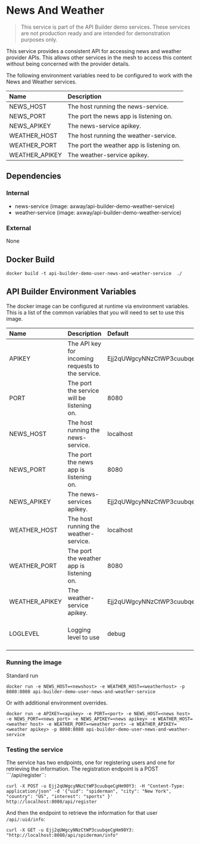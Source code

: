 # News And Weather

> This service is part of the API Builder demo services. These services are not production ready and are intended for demonstration purposes only.

This service provides a consistent API for accessing news and weather provider APIs. This allows other services in the mesh to access this content without being concerned with the provider details.

The following environment variables need to be configured to work with the News and Weather services.

| Name           | Description                               |
|:---------------|:------------------------------------------|
| NEWS_HOST      | The host running the news-service.        |
| NEWS_PORT      | The port the news app is listening on.    |
| NEWS_APIKEY    | The news-service apikey.                  |
| WEATHER_HOST   | The host running the weather-service.     |
| WEATHER_PORT   | The port the weather app is listening on. |
| WEATHER_APIKEY | The weather-service apikey.               |


## Dependencies
### Internal 
- news-service (image: axway/api-builder-demo-weather-service)
- weather-service (image: axway/api-builder-demo-weather-service)

### External
None

## Docker Build
```
docker build -t api-builder-demo-user-news-and-weather-service  ./
```

## API Builder Environment Variables
The docker image can be configured at runtime via environment variables. This is a list of the common variables that you will need to set to use this image.

| Name           | Description                                       | Default                          | Options                   |
|:---------------|:--------------------------------------------------|:---------------------------------|:--------------------------|
| APIKEY   | The API key for incoming requests to the service. | Ejj2qUWgcyNNzCtWP3cuubqeCgHm90Y3 | |
| PORT           | The port the service will be listening on.        | 8080                             | |
| NEWS_HOST      | The host running the news-service.                | localhost                        | |
| NEWS_PORT      | The port the news app is listening on.            | 8080                             | |
| NEWS_APIKEY    | The news-services apikey.                         | Ejj2qUWgcyNNzCtWP3cuubqeCgHm90Y3 | |
| WEATHER_HOST   | The host running the weather-service.             | localhost                        | |
| WEATHER_PORT   | The port the weather app is listening on.         | 8080                             | |
| WEATHER_APIKEY | The weather-service apikey.                       | Ejj2qUWgcyNNzCtWP3cuubqeCgHm90Y3 | |
| LOGLEVEL | Logging level to use                              | debug                            | debug, trace, info, error |



### Running the image

Standard run

```
docker run -e NEWS_HOST=<newshost> -e WEATHER_HOST=<weatherhost> -p 8080:8080 api-builder-demo-user-news-and-weather-service
```

Or with additional environment overrides. 

```
docker run -e APIKEY=<apikey> -e PORT=<port> -e NEWS_HOST=<news host> -e NEWS_PORT=<news port> -e NEWS_APIKEY=<news apikey> -e WEATHER_HOST=<weather host> -e WEATHER_PORT=<weather port> -e WEATHER_APIKEY=<weather apikey> -p 8080:8080 api-builder-demo-user-news-and-weather-service
```

### Testing the service

The service has two endpoints, one for registering users and one for retrieving the information. The registration endpoint is a POST ```/api/register``:

```
curl -X POST -u Ejj2qUWgcyNNzCtWP3cuubqeCgHm90Y3: -H "Content-Type: application/json" -d '{"uid": "spiderman", "city": "New York", "country": "US", "interest": "sports" }' http://localhost:8080/api/register
```

And then the endpoint to retrieve the information for that user ```/api/:uid/info```:

```
curl -X GET -u Ejj2qUWgcyNNzCtWP3cuubqeCgHm90Y3: "http://localhost:8080/api/spiderman/info"
```
